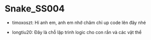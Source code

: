 # Snake_SS004
* timoxoszt:
Hí anh em, anh em nhớ chăm chỉ up code lên đây nhé

* longtiu20:
Đây là chỗ lập trình logic cho con rắn và các vật thể
